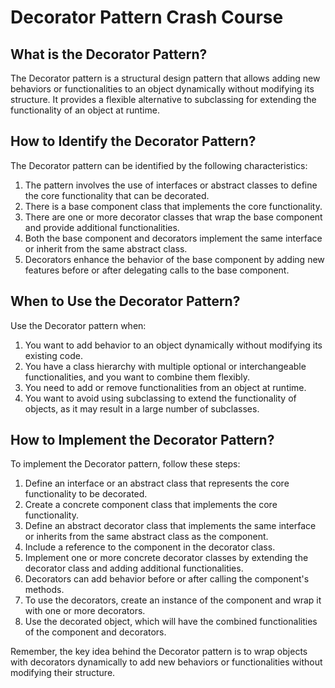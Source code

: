 # Decorator Pattern Crash Course

## What is the Decorator Pattern?

The Decorator pattern is a structural design pattern that allows adding new behaviors or functionalities to an object dynamically without modifying its structure. It provides a flexible alternative to subclassing for extending the functionality of an object at runtime.

## How to Identify the Decorator Pattern?

The Decorator pattern can be identified by the following characteristics:

1. The pattern involves the use of interfaces or abstract classes to define the core functionality that can be decorated.
2. There is a base component class that implements the core functionality.
3. There are one or more decorator classes that wrap the base component and provide additional functionalities.
4. Both the base component and decorators implement the same interface or inherit from the same abstract class.
5. Decorators enhance the behavior of the base component by adding new features before or after delegating calls to the base component.

## When to Use the Decorator Pattern?

Use the Decorator pattern when:

1. You want to add behavior to an object dynamically without modifying its existing code.
2. You have a class hierarchy with multiple optional or interchangeable functionalities, and you want to combine them flexibly.
3. You need to add or remove functionalities from an object at runtime.
4. You want to avoid using subclassing to extend the functionality of objects, as it may result in a large number of subclasses.

## How to Implement the Decorator Pattern?

To implement the Decorator pattern, follow these steps:

1. Define an interface or an abstract class that represents the core functionality to be decorated.
2. Create a concrete component class that implements the core functionality.
3. Define an abstract decorator class that implements the same interface or inherits from the same abstract class as the component.
4. Include a reference to the component in the decorator class.
5. Implement one or more concrete decorator classes by extending the decorator class and adding additional functionalities.
6. Decorators can add behavior before or after calling the component's methods.
7. To use the decorators, create an instance of the component and wrap it with one or more decorators.
8. Use the decorated object, which will have the combined functionalities of the component and decorators.

Remember, the key idea behind the Decorator pattern is to wrap objects with decorators dynamically to add new behaviors or functionalities without modifying their structure.

